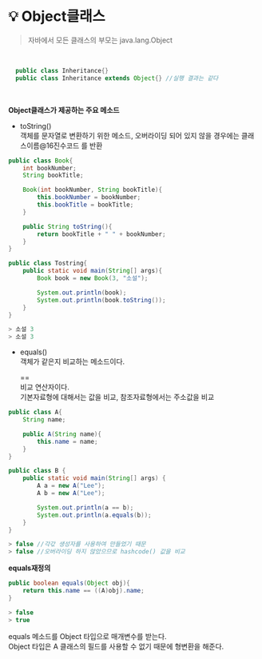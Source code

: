 # 💡 **Object클래스**

> 자바에서 모든 클래스의 부모는 java.lang.Object

<br>

```java
  public class Inheritance{}
  public class Inheritance extends Object{} //실행 결과는 같다
```

<br>

**Object클래스가 제공하는 주요 메소드**

- toString() <br>
  객체를 문자열로 변환하기 위한 메소드, 오버라이딩 되어 있지 않을 경우에는
  클래스이름@16진수코드 를 반환

```java
public class Book{
    int bookNumber;
    String bookTitle;

    Book(int bookNumber, String bookTitle){
        this.bookNumber = bookNumber;
        this.bookTitle = bookTitle;
    }

    public String toString(){
        return bookTitle + " " + bookNumber;
    }
}
```

```java
public class Tostring{
    public static void main(String[] args){
        Book book = new Book(3, "소설");

        System.out.println(book);
        System.out.println(book.toString());
    }
}
```

```java
> 소설 3
> 소설 3
```

- equals() <br>
  객체가 같은지 비교하는 메소드이다.

  == <br>
  비교 연산자이다. <br>
  기본자료형에 대해서는 값을 비교, 참조자료형에서는 주소값을 비교

```java
public class A{
    String name;

    public A(String name){
        this.name = name;
    }
}
```

```java
public class B {
	public static void main(String[] args) {
		A a = new A("Lee");
		A b = new A("Lee");

		System.out.println(a == b);
		System.out.println(a.equals(b));
	}
}
```

```java
> false //각갃 생성자를 사용하여 만들었기 때문
> false //오버라이딩 하지 않았으므로 hashcode() 값을 비교
```

**equals재정의**

```java
public boolean equals(Object obj){
	return this.name == ((A)obj).name;
}
```

```java
> false
> true
```

equals 메소드를 Object 타입으로 매개변수를 받는다. <br>
Object 타입은 A 클래스의 필드를 사용할 수 없기 때문에 형변환을 해준다.
